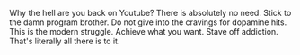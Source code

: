 Why the hell are you back on Youtube?
There is absolutely no need.
Stick to the damn program brother.
Do not give into the cravings for dopamine hits.
This is the modern struggle. Achieve what you want. Stave off addiction. That's literally all there is to it.
